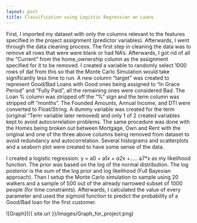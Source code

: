 ```yaml
---
layout: post
title: Classification using Logistic Regression on Loans
---
```


First, I imported my dataset with only the columns relevant to the features specified in the project assignment (predictor variables). Afterwards, I went through the data cleaning process. 
The first step in cleaning the data was to remove all rows that were were blank or had NA’s. Afterwards, I got rid of all the “Current” from the home_ownership column as the assignment specified for 
it to be removed. I created a variable to randomly select 1000 rows of dat from this so that the Monte Carlo Simulation would take significantly less time to run. A new column “target” was created 
to represent Good/Bad Loans with Good ones being assigned to “In Grace Period” and “Fully Paid”, all the remaining ones were considered Bad. The Loan % column was stripped off the “%” sign and the term 
column was stripped off “months”. The Founded Amounts, Annual Income, and DTI were converted to Float/String. A dummy variable was created for the term (original “Term variable later removed) and only 1
of 2 created variables kept to avoid autocorrelation problems. The same procedure was done with the Homes being broken out between Mortgage, Own and Rent with the original and one of the three above 
columns being removed from dataset to avoid redundancy and autocorrelation. Several histograms and scatterplots and a seaborn plot were created to have some sense of the data. 

I created a logistic regression: y = a0 + a1*x + a2*x +….. a7*x as my likelihood function. The prior was based on the log of the normal distribution. The log posterior is the sum of the log prior and log
likelihood (Full Bayesian approach). Than I setup the Monte Carlo simulation to sample using 20 walkers and a sample of 500 out of the already narrowed subset of 1000 people (for time constraints). 
Afterwards, I calculated the value of every parameter and used the sigmoid function to predict the probability of a Good/Bad loan for the first customer.


![Graph]({{ site.url }}/images/Graph_for_project.png)
